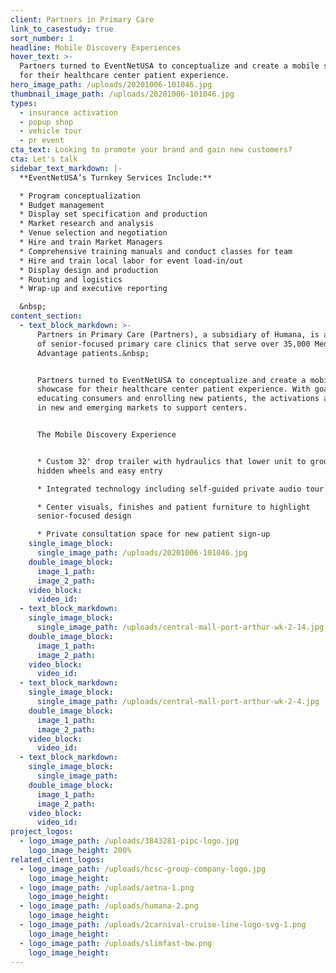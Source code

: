 ```yaml
---
client: Partners in Primary Care
link_to_casestudy: true
sort_number: 1
headline: Mobile Discovery Experiences
hover_text: >-
  Partners turned to EventNetUSA to conceptualize and create a mobile showcase
  for their healthcare center patient experience.
hero_image_path: /uploads/20201006-101046.jpg
thumbnail_image_path: /uploads/20201006-101046.jpg
types:
  - insurance activation
  - popup shop
  - vehicle tour
  - pr event
cta_text: Looking to promote your brand and gain new customers?
cta: Let's talk
sidebar_text_markdown: |-
  **EventNetUSA’s Turnkey Services Include:**

  * Program conceptualization
  * Budget management
  * Display set specification and production
  * Market research and analysis
  * Venue selection and negotiation
  * Hire and train Market Managers
  * Comprehensive training manuals and conduct classes for team
  * Hire and train local labor for event load-in/out
  * Display design and production
  * Routing and logistics
  * Wrap-up and executive reporting

  &nbsp;
content_section:
  - text_block_markdown: >-
      Partners in Primary Care (Partners), a subsidiary of Humana, is a family
      of senior-focused primary care clinics that serve over 35,000 Medicare
      Advantage patients.&nbsp;


      Partners turned to EventNetUSA to conceptualize and create a mobile
      showcase for their healthcare center patient experience. With goals of
      educating consumers and enrolling new patients, the activations are used
      in new and emerging markets to support centers.


      The Mobile Discovery Experience


      * Custom 32' drop trailer with hydraulics that lower unit to ground for
      hidden wheels and easy entry

      * Integrated technology including self-guided private audio tour

      * Center visuals, finishes and patient furniture to highlight
      senior-focused design

      * Private consultation space for new patient sign-up
    single_image_block:
      single_image_path: /uploads/20201006-101046.jpg
    double_image_block:
      image_1_path:
      image_2_path:
    video_block:
      video_id:
  - text_block_markdown:
    single_image_block:
      single_image_path: /uploads/central-mall-port-arthur-wk-2-14.jpg
    double_image_block:
      image_1_path:
      image_2_path:
    video_block:
      video_id:
  - text_block_markdown:
    single_image_block:
      single_image_path: /uploads/central-mall-port-arthur-wk-2-4.jpg
    double_image_block:
      image_1_path:
      image_2_path:
    video_block:
      video_id:
  - text_block_markdown:
    single_image_block:
      single_image_path:
    double_image_block:
      image_1_path:
      image_2_path:
    video_block:
      video_id:
project_logos:
  - logo_image_path: /uploads/3843281-pipc-logo.jpg
    logo_image_height: 200%
related_client_logos:
  - logo_image_path: /uploads/hcsc-group-company-logo.jpg
    logo_image_height:
  - logo_image_path: /uploads/aetna-1.png
    logo_image_height:
  - logo_image_path: /uploads/humana-2.png
    logo_image_height:
  - logo_image_path: /uploads/2carnival-cruise-line-logo-svg-1.png
    logo_image_height:
  - logo_image_path: /uploads/slimfast-bw.png
    logo_image_height:
---
```



